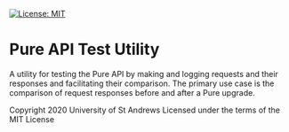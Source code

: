 [![License: MIT](https://img.shields.io/badge/License-MIT-yellow.svg)](https://opensource.org/licenses/MIT)

# Pure API Test Utility

A utility for testing the Pure API by making and logging requests and their
responses and facilitating their comparison. The primary use case is the
comparison of request responses before and after a Pure upgrade.

Copyright 2020 University of St Andrews
Licensed under the terms of the MIT License

